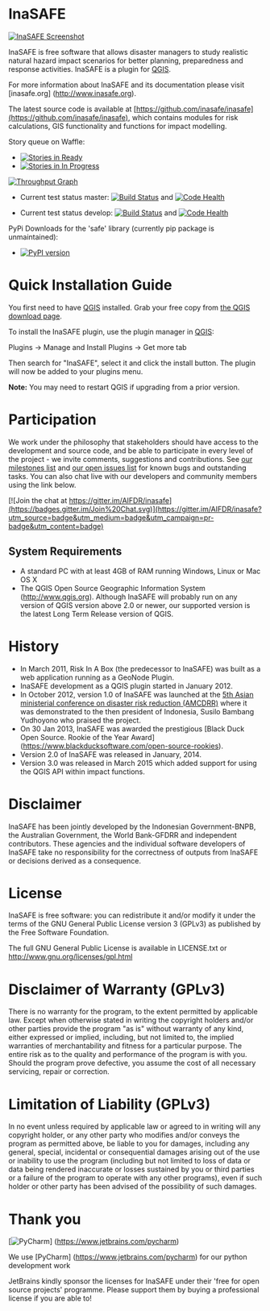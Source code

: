 InaSAFE
=======

[![InaSAFE Screenshot](http://inasafe.org/wp-content/uploads/2015/02/about-screenshot14.png)](http://www.inasafe.org)

InaSAFE is free software that allows disaster managers to study realistic
natural hazard impact scenarios for better planning, preparedness and
response activities. InaSAFE is a plugin for [QGIS](http://qgis.org).

For more information about InaSAFE and its documentation please visit [inasafe.org] (http://www.inasafe.org).

The latest source code is available at
[https://github.com/inasafe/inasafe](https://github.com/inasafe/inasafe),
which contains modules for risk calculations, GIS functionality and
functions for impact modelling.


Story queue on Waffle:

* [![Stories in Ready](https://badge.waffle.io/AIFDR/inasafe.svg?label=ready&title=Ready)](http://waffle.io/AIFDR/inasafe) 
* [![Stories in In Progress](https://badge.waffle.io/AIFDR/inasafe.svg?label=in%20progress&title=In%20Progress)](http://waffle.io/AIFDR/inasafe)

[![Throughput Graph](https://graphs.waffle.io/aifdr/inasafe/throughput.svg)](https://waffle.io/aifdr/inasafe/metrics)

* Current test status master: [![Build Status](https://travis-ci.org/inasafe/inasafe.svg?branch=master)](https://travis-ci.org/inasafe/inasafe) and
[![Code Health](https://landscape.io/github/inasafe/inasafe/master/landscape.svg?style=flat)](https://landscape.io/github/inasafe/inasafe/master)

* Current test status develop: [![Build Status](https://travis-ci.org/inasafe/inasafe.svg?branch=develop)](https://travis-ci.org/inasafe/inasafe) and
[![Code Health](https://landscape.io/github/inasafe/inasafe/develop/landscape.svg?style=flat)](https://landscape.io/github/inasafe/inasafe/develop)


PyPi Downloads for the 'safe' library (currently pip package is unmaintained):

* [![PyPI version](https://badge.fury.io/py/python-safe.svg)](https://badge.fury.io/py/python-safe)



Quick Installation Guide
========================

You first need to have [QGIS](http://qgis.org/) installed. Grab your free
copy from [the QGIS download page](http://download.qgis.org).

To install the InaSAFE plugin, use the plugin manager in
[QGIS](http://qgis.org):

  Plugins → Manage and Install Plugins → Get more tab

Then search for "InaSAFE", select it and click the install button.
The plugin will now be added to your plugins menu.

**Note:** You may need to restart QGIS if upgrading from a prior version.

Participation
=============

We work under the philosophy that stakeholders should have access to the
development and source code, and be able to participate in every level of the 
project - we invite comments, suggestions and contributions.  See
[our milestones list](https://github.com/AIFDR/inasafe/issues/milestones) and
[our open issues list](https://github.com/inasafe/inasafe/issues?q=is%3Aopen+is%3Aissue+no%3Amilestone)
for known bugs and outstanding tasks. You can also chat live with our developers
and community members using the link below.

[![Join the chat at https://gitter.im/AIFDR/inasafe](https://badges.gitter.im/Join%20Chat.svg)](https://gitter.im/AIFDR/inasafe?utm_source=badge&utm_medium=badge&utm_campaign=pr-badge&utm_content=badge)


System Requirements
-------------------

 - A standard PC with at least 4GB of RAM running Windows, Linux or Mac OS X
 - The QGIS Open Source Geographic Information System (http://www.qgis.org).
   Although InaSAFE will probably run on any version of QGIS version above 2.0
   or newer, our supported version is the latest Long Term Release version
   of QGIS.

History
=======

* In March 2011, Risk In A Box (the predecessor to InaSAFE) was built as a web 
  application running as a GeoNode Plugin.
* InaSAFE development as a QGIS plugin started in January 2012.
* In October 2012, version 1.0 of InaSAFE was launched at the [5th Asian ministerial conference on disaster risk reduction (AMCDRR)](
  http://www.unisdr.org/we/inform/events/23540) where it was demonstrated to 
  the then president of Indonesia, Susilo Bambang Yudhoyono who praised the project.
* On 30 Jan 2013, InaSAFE was awarded the prestigious [Black Duck Open Source.
  Rookie of the Year Award] (https://www.blackducksoftware.com/open-source-rookies).
* Version 2.0 of InaSAFE was released in January, 2014.
* Version 3.0 was released in March 2015 which added support
  for using the QGIS API within impact functions.

Disclaimer
==========

InaSAFE has been jointly developed by the Indonesian Government-BNPB, the
Australian Government, the World Bank-GFDRR and independent contributors.
These agencies and the individual software developers of InaSAFE take no
responsibility for the correctness of outputs from InaSAFE or decisions 
derived as a consequence.


License
=======

InaSAFE is free software: you can redistribute it and/or modify it
under the terms of the GNU General Public License version 3 (GPLv3) as
published by the Free Software Foundation.

The full GNU General Public License is available in LICENSE.txt or
http://www.gnu.org/licenses/gpl.html


Disclaimer of Warranty (GPLv3)
==============================

There is no warranty for the program, to the extent permitted by
applicable law. Except when otherwise stated in writing the copyright
holders and/or other parties provide the program "as is" without warranty
of any kind, either expressed or implied, including, but not limited to,
the implied warranties of merchantability and fitness for a particular
purpose. The entire risk as to the quality and performance of the program
is with you. Should the program prove defective, you assume the cost of
all necessary servicing, repair or correction.


Limitation of Liability (GPLv3)
===============================

In no event unless required by applicable law or agreed to in writing
will any copyright holder, or any other party who modifies and/or conveys
the program as permitted above, be liable to you for damages, including any
general, special, incidental or consequential damages arising out of the
use or inability to use the program (including but not limited to loss of
data or data being rendered inaccurate or losses sustained by you or third
parties or a failure of the program to operate with any other programs),
even if such holder or other party has been advised of the possibility of
such damages.

Thank you
=========
[![PyCharm](https://cloud.githubusercontent.com/assets/1421861/16826865/4cde910c-49ab-11e6-95ae-48cf21f3a69f.png)]
(https://www.jetbrains.com/pycharm) 

We use [PyCharm] (https://www.jetbrains.com/pycharm) for our python development work 

JetBrains kindly sponsor the licenses for InaSAFE under their 'free for 
open source projects' programme. Please support them by buying a professional 
license if you are able to!

